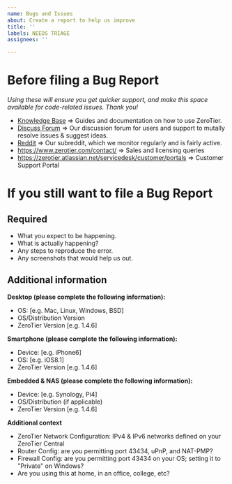 ```yaml
---
name: Bugs and Issues
about: Create a report to help us improve
title: ''
labels: NEEDS TRIAGE
assignees: ''

---
```


# Before filing a Bug Report

_Using these will ensure you get quicker support, and make this space available for code-related issues. Thank you!_

- [Knowledge Base](https://zerotier.atlassian.net/wiki/spaces/SD/overview) => Guides and documentation on how to use ZeroTier.
- [Discuss Forum](https://discuss.zerotier.com/) => Our discussion forum for users and support to mutally resolve issues & suggest ideas.
- [Reddit](https://www.reddit.com/r/zerotier/) => Our subreddit, which we monitor regularly and is fairly active.
- https://www.zerotier.com/contact/ => Sales and licensing queries
- https://zerotier.atlassian.net/servicedesk/customer/portals => Customer Support Portal

# If you still want to file a Bug Report

## Required

- What you expect to be happening.
- What is actually happening?
- Any steps to reproduce the error.
- Any screenshots that would help us out.

## Additional information 

**Desktop (please complete the following information):**
 - OS: [e.g. Mac, Linux, Windows, BSD]
 - OS/Distribution Version
 - ZeroTier Version [e.g. 1.4.6]
  
**Smartphone (please complete the following information):**
 - Device: [e.g. iPhone6]
 - OS: [e.g. iOS8.1]
 - ZeroTier Version [e.g. 1.4.6]

 **Embedded & NAS (please complete the following information):**
 - Device: [e.g. Synology, Pi4]
 - OS/Distribution (if applicable)
 - ZeroTier Version [e.g. 1.4.6]

**Additional context**
- ZeroTier Network Configuration: IPv4 & IPv6 networks defined on your ZeroTier Central
- Router Config: are you permitting port 43434, uPnP, and NAT-PMP?
- Firewall Config: are you permitting port 43434 on your OS; setting it to "Private" on Windows?
- Are you using this at home, in an office, college, etc?
